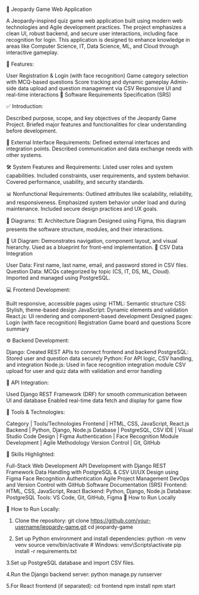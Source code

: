 🧠 Jeopardy Game Web Application

A Jeopardy-inspired quiz game web application built using modern web technologies and Agile development practices. The project emphasizes a clean UI, robust backend, and secure user interactions, including face recognition for login. This application is designed to enhance knowledge in areas like Computer Science, IT, Data Science, ML, and Cloud through interactive gameplay.

🚀 Features:

User Registration & Login (with face recognition)
Game category selection with MCQ-based questions
Score tracking and dynamic gameplay
Admin-side data upload and question management via CSV
Responsive UI and real-time interactions
📄 Software Requirements Specification (SRS)

✅ Introduction:

Described purpose, scope, and key objectives of the Jeopardy Game Project.
Briefed major features and functionalities for clear understanding before development.

🔌 External Interface Requirements:
Defined external interfaces and integration points.
Described communication and data exchange needs with other systems.

🛠️ System Features and Requirements:
Listed user roles and system capabilities.
Included constraints, user requirements, and system behavior.
Covered performance, usability, and security standards.

📊 Nonfunctional Requirements:
Outlined attributes like scalability, reliability, and responsiveness.
Emphasized system behavior under load and during maintenance.
Included secure design practices and UX goals.

📐 Diagrams:
🏗️ Architecture Diagram
Designed using Figma, this diagram presents the software structure, modules, and their interactions.

🎨 UI Diagram:
Demonstrates navigation, component layout, and visual hierarchy.
Used as a blueprint for front-end implementation.
📂 CSV Data Integration

User Data: First name, last name, email, and password stored in CSV files.
Question Data: MCQs categorized by topic (CS, IT, DS, ML, Cloud).
Imported and managed using PostgreSQL.

💻 Frontend Development:

Built responsive, accessible pages using:
HTML: Semantic structure
CSS: Stylish, theme-based design
JavaScript: Dynamic elements and validation
React.js: UI rendering and component-based development
Designed pages:
Login (with face recognition)
Registration
Game board and questions
Score summary

⚙️ Backend Development:

Django: Created REST APIs to connect frontend and backend
PostgreSQL: Stored user and question data securely
Python: For API logic, CSV handling, and integration
Node.js: Used in face recognition integration module
CSV upload for user and quiz data with validation and error handling

🔄 API Integration:

Used Django REST Framework (DRF) for smooth communication between UI and database
Enabled real-time data fetch and display for game flow

🧪 Tools & Technologies:

Category        | Tools/Technologies
Frontend        | HTML, CSS, JavaScript, React.js
Backend         | Python, Django, Node.js
Database        | PostgreSQL, CSV
IDE             | Visual Studio Code
Design          | Figma
Authentication  | Face Recognition Module
Development     | Agile Methodology
Version Control | Git, GitHub


🧠 Skills Highlighted:

Full-Stack Web Development
API Development with Django REST Framework
Data Handling with PostgreSQL & CSV
UI/UX Design using Figma
Face Recognition Authentication
Agile Project Management
DevOps and Version Control with GitHub
Software Documentation (SRS)
Frontend: HTML, CSS, JavaScript, React
Backend: Python, Django, Node.js
Database: PostgreSQL
Tools: VS Code, Git, GitHub, Figma
🧾 How to Run Locally

🧾 How to Run Locally:

1. Clone the repository:
git clone https://github.com/your-username/jeopardy-game.git
cd jeopardy-game

2. Set up Python environment and install dependencies:
python -m venv venv
source venv/bin/activate  # Windows: venv\Scripts\activate
pip install -r requirements.txt

3.Set up PostgreSQL database and import CSV files.

4.Run the Django backend server:
python manage.py runserver

5.For React frontend (if separated):
cd frontend
npm install
npm start


